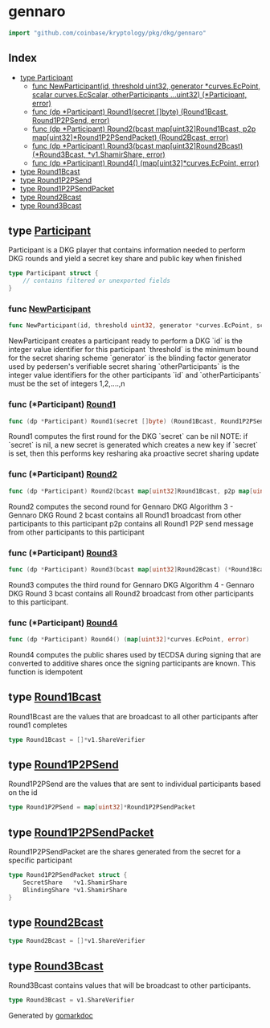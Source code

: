<!-- Code generated by gomarkdoc. DO NOT EDIT -->

# gennaro

```go
import "github.com/coinbase/kryptology/pkg/dkg/gennaro"
```

## Index

- [type Participant](<#type-participant>)
  - [func NewParticipant(id, threshold uint32, generator *curves.EcPoint, scalar curves.EcScalar, otherParticipants ...uint32) (*Participant, error)](<#func-newparticipant>)
  - [func (dp *Participant) Round1(secret []byte) (Round1Bcast, Round1P2PSend, error)](<#func-participant-round1>)
  - [func (dp *Participant) Round2(bcast map[uint32]Round1Bcast, p2p map[uint32]*Round1P2PSendPacket) (Round2Bcast, error)](<#func-participant-round2>)
  - [func (dp *Participant) Round3(bcast map[uint32]Round2Bcast) (*Round3Bcast, *v1.ShamirShare, error)](<#func-participant-round3>)
  - [func (dp *Participant) Round4() (map[uint32]*curves.EcPoint, error)](<#func-participant-round4>)
- [type Round1Bcast](<#type-round1bcast>)
- [type Round1P2PSend](<#type-round1p2psend>)
- [type Round1P2PSendPacket](<#type-round1p2psendpacket>)
- [type Round2Bcast](<#type-round2bcast>)
- [type Round3Bcast](<#type-round3bcast>)


## type [Participant](<https://github.com/coinbase/kryptology/blob/master/pkg/dkg/gennaro/participant.go#L20-L31>)

Participant is a DKG player that contains information needed to perform DKG rounds and yield a secret key share and public key when finished

```go
type Participant struct {
    // contains filtered or unexported fields
}
```

### func [NewParticipant](<https://github.com/coinbase/kryptology/blob/master/pkg/dkg/gennaro/participant.go#L39>)

```go
func NewParticipant(id, threshold uint32, generator *curves.EcPoint, scalar curves.EcScalar, otherParticipants ...uint32) (*Participant, error)
```

NewParticipant creates a participant ready to perform a DKG \`id\` is the integer value identifier for this participant \`threshold\` is the minimum bound for the secret sharing scheme \`generator\` is the blinding factor generator used by pedersen's verifiable secret sharing \`otherParticipants\` is the integer value identifiers for the other participants \`id\` and \`otherParticipants\` must be the set of integers 1\,2\,\.\.\.\.\,n

### func \(\*Participant\) [Round1](<https://github.com/coinbase/kryptology/blob/master/pkg/dkg/gennaro/round1.go#L36>)

```go
func (dp *Participant) Round1(secret []byte) (Round1Bcast, Round1P2PSend, error)
```

Round1 computes the first round for the DKG \`secret\` can be nil NOTE: if \`secret\` is nil\, a new secret is generated which creates a new key if \`secret\` is set\, then this performs key resharing aka proactive secret sharing update

### func \(\*Participant\) [Round2](<https://github.com/coinbase/kryptology/blob/master/pkg/dkg/gennaro/round2.go#L22>)

```go
func (dp *Participant) Round2(bcast map[uint32]Round1Bcast, p2p map[uint32]*Round1P2PSendPacket) (Round2Bcast, error)
```

Round2 computes the second round for Gennaro DKG Algorithm 3 \- Gennaro DKG Round 2 bcast contains all Round1 broadcast from other participants to this participant p2p contains all Round1 P2P send message from other participants to this participant

### func \(\*Participant\) [Round3](<https://github.com/coinbase/kryptology/blob/master/pkg/dkg/gennaro/round3.go#L22>)

```go
func (dp *Participant) Round3(bcast map[uint32]Round2Bcast) (*Round3Bcast, *v1.ShamirShare, error)
```

Round3 computes the third round for Gennaro DKG Algorithm 4 \- Gennaro DKG Round 3 bcast contains all Round2 broadcast from other participants to this participant\.

### func \(\*Participant\) [Round4](<https://github.com/coinbase/kryptology/blob/master/pkg/dkg/gennaro/round4.go#L21>)

```go
func (dp *Participant) Round4() (map[uint32]*curves.EcPoint, error)
```

Round4 computes the public shares used by tECDSA during signing that are converted to additive shares once the signing participants are known\. This function is idempotent

## type [Round1Bcast](<https://github.com/coinbase/kryptology/blob/master/pkg/dkg/gennaro/round1.go#L20>)

Round1Bcast are the values that are broadcast to all other participants after round1 completes

```go
type Round1Bcast = []*v1.ShareVerifier
```

## type [Round1P2PSend](<https://github.com/coinbase/kryptology/blob/master/pkg/dkg/gennaro/round1.go#L24>)

Round1P2PSend are the values that are sent to individual participants based on the id

```go
type Round1P2PSend = map[uint32]*Round1P2PSendPacket
```

## type [Round1P2PSendPacket](<https://github.com/coinbase/kryptology/blob/master/pkg/dkg/gennaro/round1.go#L27-L30>)

Round1P2PSendPacket are the shares generated from the secret for a specific participant

```go
type Round1P2PSendPacket struct {
    SecretShare   *v1.ShamirShare
    BlindingShare *v1.ShamirShare
}
```

## type [Round2Bcast](<https://github.com/coinbase/kryptology/blob/master/pkg/dkg/gennaro/round2.go#L16>)

```go
type Round2Bcast = []*v1.ShareVerifier
```

## type [Round3Bcast](<https://github.com/coinbase/kryptology/blob/master/pkg/dkg/gennaro/round3.go#L17>)

Round3Bcast contains values that will be broadcast to other participants\.

```go
type Round3Bcast = v1.ShareVerifier
```



Generated by [gomarkdoc](<https://github.com/princjef/gomarkdoc>)
